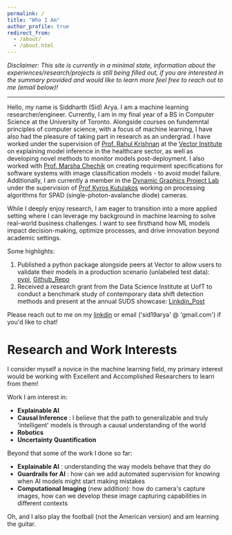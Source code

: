 ```yaml
---
permalink: /
title: "Who I Am"
author_profile: true
redirect_from: 
  - /about/
  - /about.html
---
```




*Disclaimer: This site is currently in a minimal state, information about the experiences/research/projects is still being filled out, if you are interested in the summary provided and would like to learn more feel free to reach out to me (email below)!*

---

Hello, my name is Siddharth (Sid) Arya. I am a machine learning researcher/engineer. Currently, I am in my final year of a BS in Computer Science at the University of Toronto. Alongside courses on fundemntal principles of computer science, with a focus of machine learning, I have also had the pleasure of taking part in research as an undergrad. I have worked under the supervision of  [Prof. Rahul Krishnan](https://www.cs.toronto.edu/~rahulgk/index.html) at the [Vector Institute](https://vectorinstitute.ai/) on explaining model inference in the healthcare sector, as well as developing novel methods to monitor models post-deployment. I also worked with [Prof. Marsha Chechik](https://www.cs.toronto.edu/~chechik/) on creating requirment specifications for software systems with image classification models - to avoid model failure. Additionally, I am currently a member in the [Dynamic Graphics Project Lab](https://www.dgp.toronto.edu/) under the supervision of [Prof Kyros Kutulakos](https://www.cs.toronto.edu/~kyros/) working on processing algorithms for SPAD (single-photon-avalanche diode) cameras.

While I deeply enjoy research, I am eager to transition into a more applied setting where I can leverage my background in machine learning to solve real-world business challenges. I want to see firsthand how ML models impact decision-making, optimize processes, and drive innovation beyond academic settings. 

Some highlights:
1) Published a python package alongside peers at Vector to allow users to validate their models in a production scenario (unlabeled test data): [pypi](https://pypi.org/project/bayesian-dpddm/), [Github_Repo](https://github.com/teivng/bayesian_dpddm)
2) Received a research grant from the Data Science Institute at UofT to conduct a benchmark study of contemporary data shift detection methods and present at the annual SUDS showcase: [Linkdin_Post](https://www.linkedin.com/posts/sid19arya_datascience-research-healthcare-activity-7241829797939568640-zhIK?utm_source=share&utm_medium=member_desktop&rcm=ACoAAD2auggBIQAk0-jVRiaXH7EfYt2nRjTrock)

Please reach out to me on my [linkdin](https://www.linkedin.com/in/sid19arya/) or email ('sid19arya' @ 'gmail.com') if you'd like to chat!


Research and Work Interests
======
I consider myself a novice in the machine learning field, my primary interest would be working with Excellent and Accomplished Researchers to learn from them! 

Work I am interest in:

- **Explainable AI** 
- **Causal Inference** : I believe that the path to generalizable and truly 'intelligent' models is through a causal understanding of the world
- **Robotics**
- **Uncertainty Quantification**

Beyond that some of the work I done so far:

- **Explainable AI** : understanding the way models behave that they do
- **Guardrails for AI** : how can we add automated supervision for knowing when AI models might start making mistakes
- **Computational Imaging** (new addition): how do camera's capture images, how can we develop these image capturing capabilities in different contexts

Oh, and I also play the football (not the American version) and am learning the guitar. 